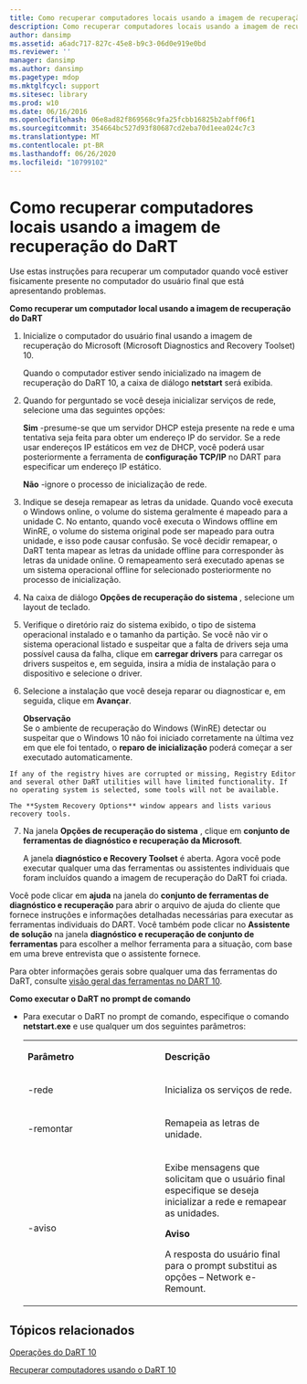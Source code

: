 ```yaml
---
title: Como recuperar computadores locais usando a imagem de recuperação do DaRT
description: Como recuperar computadores locais usando a imagem de recuperação do DaRT
author: dansimp
ms.assetid: a6adc717-827c-45e8-b9c3-06d0e919e0bd
ms.reviewer: ''
manager: dansimp
ms.author: dansimp
ms.pagetype: mdop
ms.mktglfcycl: support
ms.sitesec: library
ms.prod: w10
ms.date: 06/16/2016
ms.openlocfilehash: 06e8ad82f869568c9fa25fcbb16825b2abff06f1
ms.sourcegitcommit: 354664bc527d93f80687cd2eba70d1eea024c7c3
ms.translationtype: MT
ms.contentlocale: pt-BR
ms.lasthandoff: 06/26/2020
ms.locfileid: "10799102"
---
```

# Como recuperar computadores locais usando a imagem de recuperação do DaRT


Use estas instruções para recuperar um computador quando você estiver fisicamente presente no computador do usuário final que está apresentando problemas.

**Como recuperar um computador local usando a imagem de recuperação do DaRT**

1.  Inicialize o computador do usuário final usando a imagem de recuperação do Microsoft (Microsoft Diagnostics and Recovery Toolset) 10.

    Quando o computador estiver sendo inicializado na imagem de recuperação do DaRT 10, a caixa de diálogo **netstart** será exibida.

2.  Quando for perguntado se você deseja inicializar serviços de rede, selecione uma das seguintes opções:

    **Sim** -presume-se que um servidor DHCP esteja presente na rede e uma tentativa seja feita para obter um endereço IP do servidor. Se a rede usar endereços IP estáticos em vez de DHCP, você poderá usar posteriormente a ferramenta de **configuração TCP/IP** no DART para especificar um endereço IP estático.

    **Não** -ignore o processo de inicialização de rede.

3.  Indique se deseja remapear as letras da unidade. Quando você executa o Windows online, o volume do sistema geralmente é mapeado para a unidade C. No entanto, quando você executa o Windows offline em WinRE, o volume do sistema original pode ser mapeado para outra unidade, e isso pode causar confusão. Se você decidir remapear, o DaRT tenta mapear as letras da unidade offline para corresponder às letras da unidade online. O remapeamento será executado apenas se um sistema operacional offline for selecionado posteriormente no processo de inicialização.

4.  Na caixa de diálogo **Opções de recuperação do sistema** , selecione um layout de teclado.

5.  Verifique o diretório raiz do sistema exibido, o tipo de sistema operacional instalado e o tamanho da partição. Se você não vir o sistema operacional listado e suspeitar que a falta de drivers seja uma possível causa da falha, clique em **carregar drivers** para carregar os drivers suspeitos e, em seguida, insira a mídia de instalação para o dispositivo e selecione o driver.

6.  Selecione a instalação que você deseja reparar ou diagnosticar e, em seguida, clique em **Avançar**.

    **Observação**  
    Se o ambiente de recuperação do Windows (WinRE) detectar ou suspeitar que o Windows 10 não foi iniciado corretamente na última vez em que ele foi tentado, o **reparo de inicialização** poderá começar a ser executado automaticamente.



~~~
If any of the registry hives are corrupted or missing, Registry Editor and several other DaRT utilities will have limited functionality. If no operating system is selected, some tools will not be available.

The **System Recovery Options** window appears and lists various recovery tools.
~~~

7. Na janela **Opções de recuperação do sistema** , clique em **conjunto de ferramentas de diagnóstico e recuperação da Microsoft**.

   A janela **diagnóstico e Recovery Toolset** é aberta. Agora você pode executar qualquer uma das ferramentas ou assistentes individuais que foram incluídos quando a imagem de recuperação do DaRT foi criada.

Você pode clicar em **ajuda** na janela do **conjunto de ferramentas de diagnóstico e recuperação** para abrir o arquivo de ajuda do cliente que fornece instruções e informações detalhadas necessárias para executar as ferramentas individuais do DART. Você também pode clicar no **Assistente de solução** na janela **diagnóstico e recuperação de conjunto de ferramentas** para escolher a melhor ferramenta para a situação, com base em uma breve entrevista que o assistente fornece.

Para obter informações gerais sobre qualquer uma das ferramentas do DaRT, consulte [visão geral das ferramentas no DART 10](overview-of-the-tools-in-dart-10.md).

**Como executar o DaRT no prompt de comando**

- Para executar o DaRT no prompt de comando, especifique o comando **netstart.exe** e use qualquer um dos seguintes parâmetros:

  <table>
  <colgroup>
  <col width="50%" />
  <col width="50%" />
  </colgroup>
  <tbody>
  <tr class="odd">
  <td align="left"><p><strong>Parâmetro</strong></p></td>
  <td align="left"><p><strong>Descrição</strong></p></td>
  </tr>
  <tr class="even">
  <td align="left"><p>-rede</p></td>
  <td align="left"><p>Inicializa os serviços de rede.</p></td>
  </tr>
  <tr class="odd">
  <td align="left"><p>-remontar</p></td>
  <td align="left"><p>Remapeia as letras de unidade.</p></td>
  </tr>
  <tr class="even">
  <td align="left"><p>-aviso</p></td>
  <td align="left"><p>Exibe mensagens que solicitam que o usuário final especifique se deseja inicializar a rede e remapear as unidades.</p>
  <div class="alert">
  <strong>Aviso</strong><br/><p>A resposta do usuário final para o prompt substitui as opções – Network e-Remount.</p>
  </div>
  <div>

  </div></td>
  </tr>
  </tbody>
  </table>



## Tópicos relacionados


[Operações do DaRT 10](operations-for-dart-10.md)

[Recuperar computadores usando o DaRT 10](recovering-computers-using-dart-10.md)









